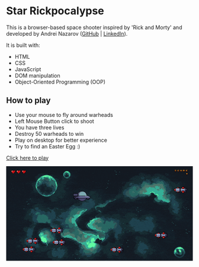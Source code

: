 # Star Rickpocalypse

This is a browser-based space shooter inspired by 'Rick and Morty' and developed by Andrei Nazarov ([GitHub](https://github.com/andrewnzrv) | [LinkedIn](https://www.linkedin.com/in/andrew-nazarov/)).

It is built with:
- HTML
- CSS
- JavaScript
- DOM manipulation
- Object-Oriented Programming (OOP)

## How to play
- Use your mouse to fly around warheads
- Left Mouse Button click to shoot
- You have three lives
- Destroy 50 warheads to win
- Play on desktop for better experience
- Try to find an Easter Egg :)


[Click here to play](https://andrewnzrv.github.io/star-rickpocalypse/)

![Screenshot](./images/screen-recording.gif)
